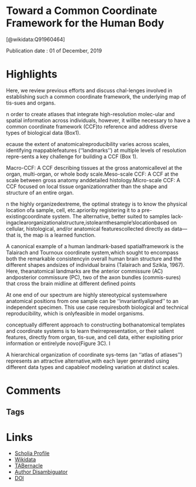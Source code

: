 
Toward a Common Coordinate Framework for the Human Body
=======================================================
  
  [@wikidata:Q91960464]  
  
Publication date : 01 of December, 2019  

# Highlights

 Here, we review previous efforts and discuss chal-lenges involved in establishing such a common coordinate framework, the underlying map of tis-sues and organs.

 n order to create atlases that integrate high-resolution molec-ular and spatial information across individuals, however, it willbe necessary to have a common coordinate framework (CCF)to reference and address diverse types of biological data (Box1).


ecause the extent of anatomicalreproducibility varies across scales, identifying mappablefeatures (‘‘landmarks’’) at multiple levels of resolution repre-sents a key challenge for building a CCF (Box 1). 


Macro-CCF: A CCF describing tissues at the gross anatomicallevel at the organ, multi-organ, or whole body scale.Meso-scale CCF: A CCF at the scale between gross anatomy anddetailed histology.Micro-scale CCF: A CCF focused on local tissue organizationrather than the shape and structure of an entire organ.


n the highly organizedextreme, the optimal strategy is to know the physical location ofa sample, cell, etc.aprioriby registering it to a pre-existingcoordinate system. The alternative, better suited to samples lack-ingaclearorganizationalstructure,istolearnthesample’slocationbased on cellular, histological, and/or anatomical featurescollected directly as data—that is, the map is a learned function.


A canonical example of a human landmark-based spatialframework is the Talairach and Tournoux coordinate system,which sought to encompass both the remarkable consistencyin overall human brain structure and the different shapes andsizes of individual brains (Talairach and Szikla, 1967). Here, theanatomical landmarks are the anterior commissure (AC) andposterior commissure (PC), two of the axon bundles (commis-sures) that cross the brain midline at different defined points


At one end of our spectrum are highly stereotypical systemswhere anatomical positions from one sample can be ‘‘invariantlyaligned’’ to an independent specimen. This use case requiresboth biological and technical reproducibility, which is onlyfeasible in model organisms.

  conceptually  different  approach  to  constructing  bothanatomical templates and coordinate systems is to learn theirrepresentation, or their salient features, directly from organ, tis-sue, and cell data, either exploiting prior information or entirelyde novo(Figure 3C). I


A hierarchical organization of coordinate sys-tems (an ‘‘atlas of atlases’’) represents an attractive alternative,with each layer generated using different data types and capableof modeling variation at distinct scales.
# Comments

## Tags

# Links
  
 * [Scholia Profile](https://scholia.toolforge.org/work/Q91960464)  
 * [Wikidata](https://www.wikidata.org/wiki/Q91960464)  
 * [TABernacle](https://tabernacle.toolforge.org/?#/tab/manual/Q91960464/P921%3BP4510)  
 * [Author Disambiguator](https://author-disambiguator.toolforge.org/work_item_oauth.php?id=Q91960464&batch_id=&match=1&author_list_id=&doit=Get+author+links+for+work)  
 * [DOI](https://doi.org/10.1016/J.CELL.2019.11.019)  
